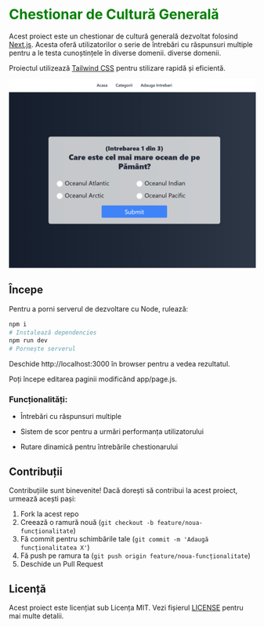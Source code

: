 # <span style="color: green;">Chestionar de Cultură Generală</span>

Acest proiect este un chestionar de cultură generală dezvoltat folosind [Next.js](https://nextjs.org/). Acesta oferă utilizatorilor o serie de întrebări cu răspunsuri multiple pentru a le testa cunoștințele în diverse domenii.
diverse domenii.

Proiectul utilizează [Tailwind CSS](https://tailwindcss.com/) pentru stilizare rapidă și eficientă.

![Screenshot 1](./screenshots/screenshot-questions.png)

## Începe

Pentru a porni serverul de dezvoltare cu Node, rulează:

```bash
npm i
# Instalează dependencies
npm run dev
# Pornește serverul
```

Deschide http://localhost:3000 în browser pentru a vedea rezultatul.

Poți începe editarea paginii modificând app/page.js.

### Funcționalități:

- Întrebări cu răspunsuri multiple

- Sistem de scor pentru a urmări performanța utilizatorului

- Rutare dinamică pentru întrebările chestionarului

## Contribuții

Contribuțiile sunt binevenite! Dacă dorești să contribui la acest proiect, urmează acești pași:

1. Fork la acest repo
2. Creează o ramură nouă (`git checkout -b feature/noua-funcționalitate`)
3. Fă commit pentru schimbările tale (`git commit -m 'Adaugă funcționalitatea X'`)
4. Fă push pe ramura ta (`git push origin feature/noua-funcționalitate`)
5. Deschide un Pull Request

## Licență

Acest proiect este licențiat sub Licența MIT. Vezi fișierul [LICENSE](./LICENSE) pentru mai multe detalii.
